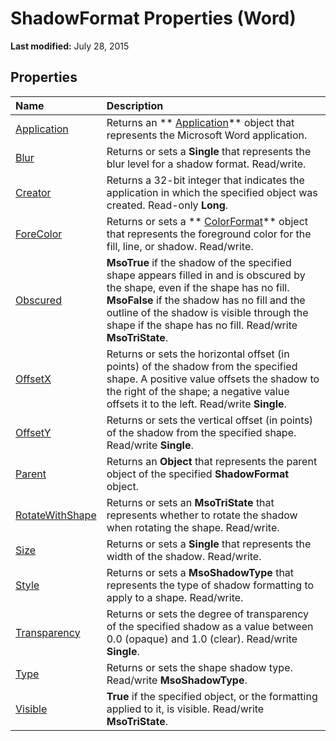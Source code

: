 
# ShadowFormat Properties (Word)

 **Last modified:** July 28, 2015


## Properties



|**Name**|**Description**|
|:-----|:-----|
| [Application](4cb6570a-b965-9525-e26b-ec270833d025.md)|Returns an  ** [Application](d1cf6f8f-4e88-bf01-93b4-90a83f79cb44.md)** object that represents the Microsoft Word application.|
| [Blur](a3b812e9-6908-37ac-829b-09576ef0be29.md)|Returns or sets a  **Single** that represents the blur level for a shadow format. Read/write.|
| [Creator](070a17aa-d979-1ab5-e741-d9aaf3e61c3a.md)|Returns a 32-bit integer that indicates the application in which the specified object was created. Read-only  **Long**.|
| [ForeColor](9cba0df7-ea22-f162-4dfe-5db1db37e9a9.md)|Returns or sets a  ** [ColorFormat](5f12793f-d847-ecf2-6cf6-39387f7f0b28.md)** object that represents the foreground color for the fill, line, or shadow. Read/write.|
| [Obscured](2746b925-a4f1-b5a6-04e5-7380ad79e20a.md)| **MsoTrue** if the shadow of the specified shape appears filled in and is obscured by the shape, even if the shape has no fill. **MsoFalse** if the shadow has no fill and the outline of the shadow is visible through the shape if the shape has no fill. Read/write **MsoTriState**.|
| [OffsetX](5556921b-b96b-7e28-8cd4-7be3475f6a6f.md)|Returns or sets the horizontal offset (in points) of the shadow from the specified shape. A positive value offsets the shadow to the right of the shape; a negative value offsets it to the left. Read/write  **Single**.|
| [OffsetY](3ec87258-bcab-42fe-cc58-2d59b5dd4d65.md)|Returns or sets the vertical offset (in points) of the shadow from the specified shape. Read/write  **Single**.|
| [Parent](15232ebb-c96c-c8c7-c81e-66804e8d444f.md)|Returns an  **Object** that represents the parent object of the specified **ShadowFormat** object.|
| [RotateWithShape](fdf74278-d7ea-0e02-8069-ea51ed89c2bd.md)|Returns or sets an  **MsoTriState** that represents whether to rotate the shadow when rotating the shape. Read/write.|
| [Size](4828f6bb-1f76-8e53-1004-bf430a3274c3.md)|Returns or sets a  **Single** that represents the width of the shadow. Read/write.|
| [Style](b25b4e5b-8123-a04f-c55e-5fb037e20df1.md)|Returns or sets a  **MsoShadowType** that represents the type of shadow formatting to apply to a shape. Read/write.|
| [Transparency](0bcfcbd7-ffde-4dc0-628a-203c322cf573.md)|Returns or sets the degree of transparency of the specified shadow as a value between 0.0 (opaque) and 1.0 (clear). Read/write  **Single**.|
| [Type](b5ef2cb6-983c-0d4f-731c-54340f5142df.md)|Returns or sets the shape shadow type. Read/write  **MsoShadowType**.|
| [Visible](79e3af20-856c-5d38-2989-295237e46cc1.md)| **True** if the specified object, or the formatting applied to it, is visible. Read/write **MsoTriState**.|
